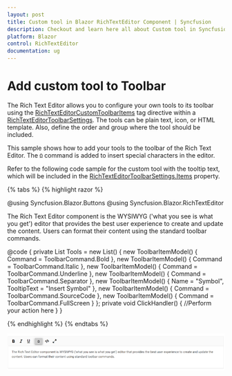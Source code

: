 ```yaml
---
layout: post
title: Custom tool in Blazor RichTextEditor Component | Syncfusion
description: Checkout and learn here all about Custom tool in Syncfusion Blazor RichTextEditor component and more.
platform: Blazor
control: RichTextEditor
documentation: ug
---
```


# Add custom tool to Toolbar

The Rich Text Editor allows you to configure your own tools to its toolbar using the [RichTextEditorCustomToolbarItems](https://help.syncfusion.com/cr/blazor/Syncfusion.Blazor.RichTextEditor.RichTextEditorCustomToolbarItems.html) tag directive within a [RichTextEditorToolbarSettings](https://help.syncfusion.com/cr/blazor/Syncfusion.Blazor.RichTextEditor.RichTextEditorToolbarSettings.html). The tools can be plain text, icon, or HTML template. Also, define the order and group where the tool should be included.

This sample shows how to add your tools to the toolbar of the Rich Text Editor. The `Ω` command is added to insert special characters in the editor.

Refer to the following code sample for the custom tool with the tooltip text, which will be included in the [RichTextEditorToolbarSettings.Items](https://help.syncfusion.com/cr/blazor/Syncfusion.Blazor.RichTextEditor.RichTextEditorToolbarSettings.html#Syncfusion_Blazor_RichTextEditor_RichTextEditorToolbarSettings_Items) property.

{% tabs %}
{% highlight razor %}

@using Syncfusion.Blazor.Buttons
@using Syncfusion.Blazor.RichTextEditor

<SfRichTextEditor>
    <RichTextEditorToolbarSettings Items="@Tools">
        <RichTextEditorCustomToolbarItems>
            <RichTextEditorCustomToolbarItem Name="Symbol">
                <Template>
                    <SfButton @onclick="ClickHandler">Ω</SfButton>
                </Template>
            </RichTextEditorCustomToolbarItem>
        </RichTextEditorCustomToolbarItems>
    </RichTextEditorToolbarSettings>
    <p>The Rich Text Editor component is the WYSIWYG ('what you see is what you get') editor that provides the best user experience to create and update the content. Users can format their content using the standard toolbar commands.</p>
</SfRichTextEditor>

@code {
    private List<ToolbarItemModel> Tools = new List<ToolbarItemModel>()
    {
        new ToolbarItemModel() { Command = ToolbarCommand.Bold },
        new ToolbarItemModel() { Command = ToolbarCommand.Italic },
        new ToolbarItemModel() { Command = ToolbarCommand.Underline },
        new ToolbarItemModel() { Command = ToolbarCommand.Separator },
        new ToolbarItemModel() { Name = "Symbol", TooltipText = "Insert Symbol" },
        new ToolbarItemModel() { Command = ToolbarCommand.SourceCode },
        new ToolbarItemModel() { Command = ToolbarCommand.FullScreen }
    };
    private void ClickHandler()
    {
        //Perform your action here
    }
}

{% endhighlight %}
{% endtabs %}

![Blazor RichTextEditor customize toolbar](../images/blazor-richtexteditor-custom-tool.png)
